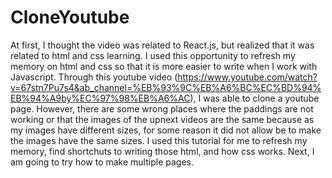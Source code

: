 ﻿# CloneYoutube
At first, I thought the video was related to React.js, but realized that it was related to html and css learning. I used this opportunity to refresh my memory on html and css so that it is more easier to write when I work with Javascript. 
Through this youtube video (https://www.youtube.com/watch?v=67stn7Pu7s4&ab_channel=%EB%93%9C%EB%A6%BC%EC%BD%94%EB%94%A9by%EC%97%98%EB%A6%AC), I was able to clone a youtube page. 
However, there are some wrong places where the paddings are not working or that the images of the upnext videos are the same because as my images have different sizes, for some reason it did not allow be to make the images have the same sizes.
I used this tutorial for me to refresh my memory, find shortchuts to writing those html, and how css works. 
Next, I am going to try how to make multiple pages.
